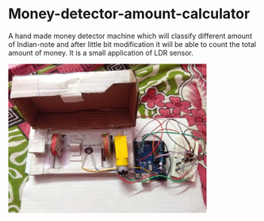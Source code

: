 # Money-detector-amount-calculator
A hand made money detector machine which will classify different amount of Indian-note and after little bit modification it will be able to count the total amount of money. It is a small application of LDR sensor.


<img src="Images/note_detector_2.jpg" width=400 rotate=clockwise>
